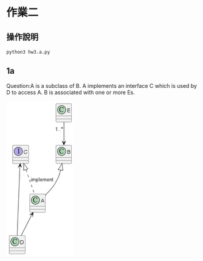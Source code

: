# 作業二

## 操作說明

```bash
python3 hw3.a.py
```

## 1a

Question:A is a subclass of B. A implements an interface C which is used by D
to access A. B is associated with one or more Es.

![./1a.png](./1a.png)
